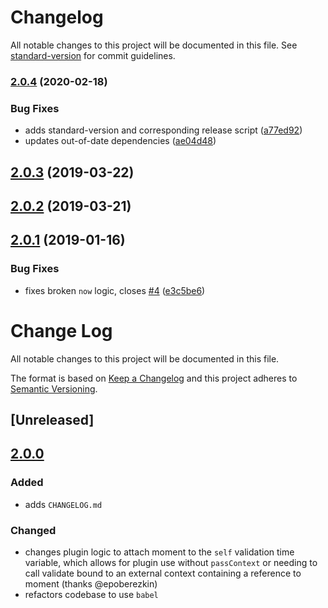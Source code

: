 # Changelog

All notable changes to this project will be documented in this file. See [standard-version](https://github.com/conventional-changelog/standard-version) for commit guidelines.

### [2.0.4](https://github.com/cludden/ajv-moment/compare/v2.0.3...v2.0.4) (2020-02-18)


### Bug Fixes

* adds standard-version and corresponding release script ([a77ed92](https://github.com/cludden/ajv-moment/commit/a77ed921eee8ebaa2618298622d83d6176a63c05))
* updates out-of-date dependencies ([ae04d48](https://github.com/cludden/ajv-moment/commit/ae04d488f37c03bbfb6e94f9cabd3c44a489a1a6))

<a name="2.0.3"></a>
## [2.0.3](https://github.com/cludden/ajv-moment/compare/v2.0.2...v2.0.3) (2019-03-22)



<a name="2.0.2"></a>
## [2.0.2](https://github.com/cludden/ajv-moment/compare/v2.0.1...v2.0.2) (2019-03-21)



<a name="2.0.1"></a>
## [2.0.1](https://github.com/cludden/ajv-moment/compare/v2.0.0...v2.0.1) (2019-01-16)


### Bug Fixes

* fixes broken `now` logic, closes [#4](https://github.com/cludden/ajv-moment/issues/4) ([e3c5be6](https://github.com/cludden/ajv-moment/commit/e3c5be6))



# Change Log
All notable changes to this project will be documented in this file.

The format is based on [Keep a Changelog](http://keepachangelog.com/)
and this project adheres to [Semantic Versioning](http://semver.org/).

## [Unreleased]

## [2.0.0]

### Added
- adds `CHANGELOG.md`

### Changed
- changes plugin logic to attach moment to the `self` validation time variable, which allows for plugin use without `passContext` or needing to call validate bound to an external context containing a reference to moment (thanks @epoberezkin)
- refactors codebase to use `babel`

[2.0.0]: https://github.com/GaiamTV/gaia-core-api/compare/v1.0.1...v2.0.0
